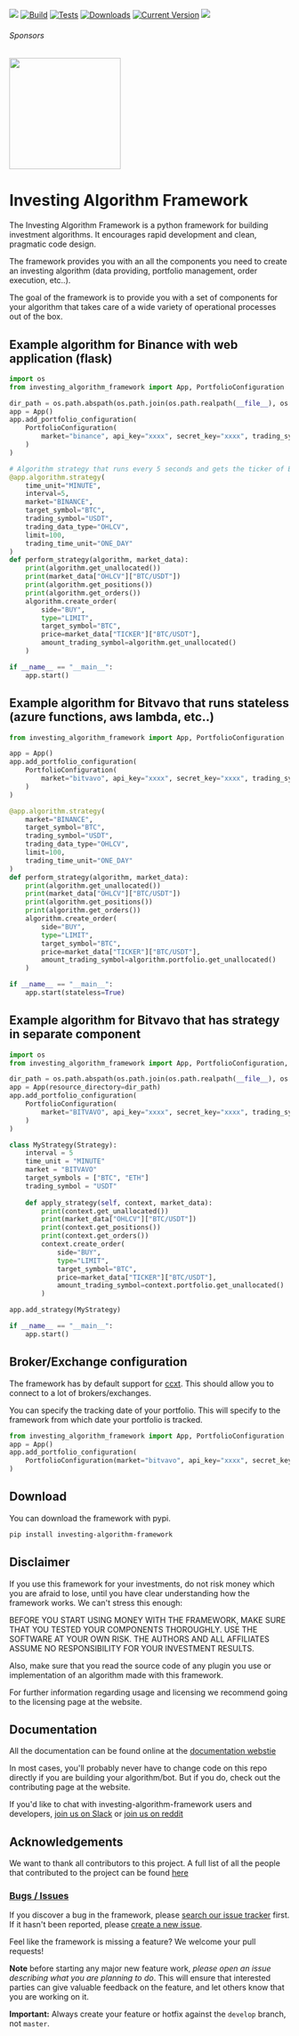<a href=https://investing-algorithm-framework.com><img src="https://img.shields.io/badge/docs-website-brightgreen"></a>
[![Build](https://github.com/coding-kitties/investing-algorithm-framework/actions/workflows/build.yml/badge.svg)](https://github.com/coding-kitties/investing-algorithm-framework/actions/workflows/build.yml)
[![Tests](https://github.com/coding-kitties/investing-algorithm-framework/actions/workflows/test.yml/badge.svg?branch=master)](https://github.com/coding-kitties/investing-algorithm-framework/actions/workflows/test.yml)
[![Downloads](https://pepy.tech/badge/investing-algorithm-framework)](https://pepy.tech/badge/investing-algorithm-framework)
[![Current Version](https://img.shields.io/pypi/v/investing_algorithm_framework.svg)](https://img.shields.io/pypi/v/investing_algorithm_framework.svg)
<a href="https://www.reddit.com/r/InvestingBots/"><img src="https://img.shields.io/reddit/subreddit-subscribers/investingbots?style=social"></a>
###### Sponsors
<p align="left">
<a href="https://eltyer.com">
  <img src="https://eltyer-production.s3.eu-central-1.amazonaws.com/logos/eltyer-logo.svg" width="200px" />
</a>
</p>

# Investing Algorithm Framework
The Investing Algorithm Framework is a python framework for building
investment algorithms. It encourages rapid development and clean, pragmatic code design.

The framework provides you with an all the components you need to create an 
investing algorithm (data providing, portfolio management, order execution, etc..). 

The goal of the framework is to provide you with a set of components for 
your algorithm that takes care of a wide variety of operational processes 
out of the box.


## Example algorithm for Binance with web application (flask)
```python
import os
from investing_algorithm_framework import App, PortfolioConfiguration

dir_path = os.path.abspath(os.path.join(os.path.realpath(__file__), os.pardir))
app = App()
app.add_portfolio_configuration(
    PortfolioConfiguration(
        market="binance", api_key="xxxx", secret_key="xxxx", trading_symbol="USDT"
    )
)

# Algorithm strategy that runs every 5 seconds and gets the ticker of BTC from BINANCE
@app.algorithm.strategy(
    time_unit="MINUTE",
    interval=5,
    market="BINANCE",
    target_symbol="BTC",
    trading_symbol="USDT",
    trading_data_type="OHLCV",
    limit=100,
    trading_time_unit="ONE_DAY"
)
def perform_strategy(algorithm, market_data):
    print(algorithm.get_unallocated())
    print(market_data["OHLCV"]["BTC/USDT"])
    print(algorithm.get_positions())
    print(algorithm.get_orders())
    algorithm.create_order(
        side="BUY",  
        type="LIMIT",
        target_symbol="BTC", 
        price=market_data["TICKER"]["BTC/USDT"], 
        amount_trading_symbol=algorithm.get_unallocated()
    )

if __name__ == "__main__":
    app.start()
```

## Example algorithm for Bitvavo that runs stateless (azure functions, aws lambda, etc..)
```python
from investing_algorithm_framework import App, PortfolioConfiguration

app = App()
app.add_portfolio_configuration(
    PortfolioConfiguration(
        market="bitvavo", api_key="xxxx", secret_key="xxxx", trading_symbol="USDT"
    )
)

@app.algorithm.strategy(
    market="BINANCE",
    target_symbol="BTC",
    trading_symbol="USDT",
    trading_data_type="OHLCV",
    limit=100,
    trading_time_unit="ONE_DAY"
)
def perform_strategy(algorithm, market_data):
    print(algorithm.get_unallocated())
    print(market_data["OHLCV"]["BTC/USDT"])
    print(algorithm.get_positions())
    print(algorithm.get_orders())
    algorithm.create_order(
        side="BUY",  
        type="LIMIT",
        target_symbol="BTC", 
        price=market_data["TICKER"]["BTC/USDT"], 
        amount_trading_symbol=algorithm.portfolio.get_unallocated()
    )

if __name__ == "__main__":
    app.start(stateless=True)
```

## Example algorithm for Bitvavo that has strategy in separate component
```python
import os
from investing_algorithm_framework import App, PortfolioConfiguration, Strategy

dir_path = os.path.abspath(os.path.join(os.path.realpath(__file__), os.pardir))
app = App(resource_directory=dir_path)
app.add_portfolio_configuration(
    PortfolioConfiguration(
        market="BITVAVO", api_key="xxxx", secret_key="xxxx", trading_symbol="USDT"
    )
)

class MyStrategy(Strategy):
    interval = 5
    time_unit = "MINUTE"
    market = "BITVAVO"
    target_symbols = ["BTC", "ETH"]
    trading_symbol = "USDT"
    
    def apply_strategy(self, context, market_data):
        print(context.get_unallocated())
        print(market_data["OHLCV"]["BTC/USDT"])
        print(context.get_positions())
        print(context.get_orders())
        context.create_order(
            side="BUY",  
            type="LIMIT",
            target_symbol="BTC", 
            price=market_data["TICKER"]["BTC/USDT"], 
            amount_trading_symbol=context.portfolio.get_unallocated()
        )

app.add_strategy(MyStrategy)

if __name__ == "__main__":
    app.start()
```
## Broker/Exchange configuration
The framework has by default support for [ccxt](https://github.com/ccxt/ccxt).
This should allow you to connect to a lot of brokers/exchanges.

You can specify the tracking date of your portfolio. This will specify to the
framework from which date your portfolio is tracked.

```python
from investing_algorithm_framework import App, PortfolioConfiguration
app = App()
app.add_portfolio_configuration(
    PortfolioConfiguration(market="bitvavo", api_key="xxxx", secret_key="xxxx", track_from="01/01/2022")
)
```

## Download
You can download the framework with pypi.

```bash
pip install investing-algorithm-framework
```

## Disclaimer
If you use this framework for your investments, do not risk money 
which you are afraid to lose, until you have clear understanding how 
the framework works. We can't stress this enough:

BEFORE YOU START USING MONEY WITH THE FRAMEWORK, MAKE SURE THAT YOU TESTED 
YOUR COMPONENTS THOROUGHLY. USE THE SOFTWARE AT YOUR OWN RISK. 
THE AUTHORS AND ALL AFFILIATES ASSUME NO RESPONSIBILITY FOR YOUR INVESTMENT RESULTS.

Also, make sure that you read the source code of any plugin you use or 
implementation of an algorithm made with this framework.

For further information regarding usage and licensing we recommend going 
to the licensing page at the website.

## Documentation

All the documentation can be found online 
at the [documentation webstie](https://investing-algorithm-framework.com)

In most cases, you'll probably never have to change code on this repo directly 
if you are building your algorithm/bot. But if you do, check out the 
contributing page at the website.

If you'd like to chat with investing-algorithm-framework users 
and developers, [join us on Slack](https://inv-algo-framework.slack.com) or [join us on reddit](https://www.reddit.com/r/InvestingBots/)

## Acknowledgements
We want to thank all contributors to this project. A full list of all 
the people that contributed to the project can be
found [here](https://github.com/investing-algorithms/investing-algorithm-framework/blob/master/AUTHORS.md)

### [Bugs / Issues](https://github.com/investing-algorithms/investing-algorithm-framework/issues?q=is%3Aissue)

If you discover a bug in the framework, please [search our issue tracker](https://github.com/investing-algorithms/investing-algorithm-framework/issues?q=is%3Aissue)
first. If it hasn't been reported, please [create a new issue](https://github.com/investing-algorithms/investing-algorithm-framework/issues/new).

Feel like the framework is missing a feature? We welcome your pull requests!

**Note** before starting any major new feature work, *please open an issue describing what you are planning to do*.
This will ensure that interested parties can give valuable feedback on the feature, and let others know that you are working on it.

**Important:** Always create your feature or hotfix against the `develop` branch, not `master`.
